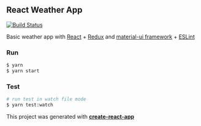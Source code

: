 ## React Weather App

[![Build Status](https://travis-ci.org/brijesh-pant/react-weather-app.svg?branch=master)](https://travis-ci.org/brijesh-pant/react-weather-app)

Basic weather app with [React](https://reactjs.org/) + [Redux](https://redux.js.org/introduction) and [material-ui framework](https://material-ui.com/) + [ESLint](https://eslint.org/)

### Run

```bash
$ yarn
$ yarn start
```

### Test

```bash
# run test in watch file mode
$ yarn test:watch
```

This project was generated with **[create-react-app](https://github.com/facebook/create-react-app)**
